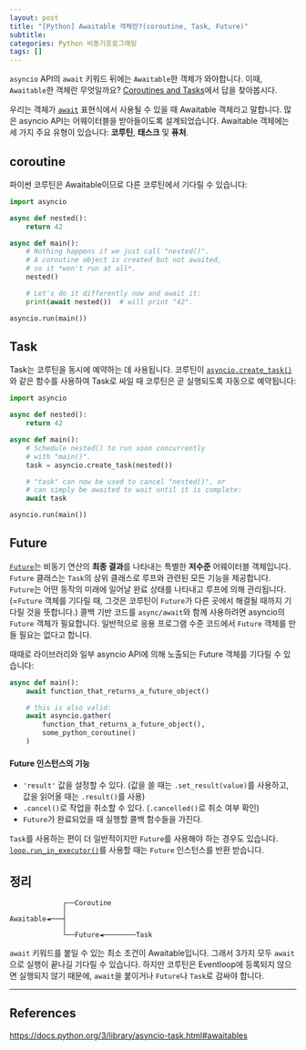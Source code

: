 ```yaml
---
layout: post
title: "[Python] Awaitable 객체란?(coroutine, Task, Future)"
subtitle:
categories: Python 비동기프로그래밍
tags: []
---
```


`asyncio` API의 `await` 키워드 뒤에는 `Awaitable`한 객체가 와야합니다. 이때, `Awaitable`한 객체란 무엇일까요? 
[Coroutines and Tasks](https://docs.python.org/3/library/asyncio-task.html#awaitable)에서 답을 찾아봅시다. 

우리는 객체가 [`await`](https://docs.python.org/ko/3/reference/expressions.html#await) 표현식에서 사용될 수 있을 때 Awaitable 객체라고 말합니다. 
많은 asyncio API는 어웨이터블을 받아들이도록 설계되었습니다.
Awaitable 객체에는 세 가지 주요 유형이 있습니다: **코루틴**, **태스크** 및 **퓨처**.

## coroutine

파이썬 코루틴은 Awaitable이므로 다른 코루틴에서 기다릴 수 있습니다:
```python
import asyncio

async def nested():
    return 42

async def main():
    # Nothing happens if we just call "nested()".
    # A coroutine object is created but not awaited,
    # so it *won't run at all*.
    nested()

    # Let's do it differently now and await it:
    print(await nested())  # will print "42".

asyncio.run(main())
```

## Task
Task는 코루틴을 동시에 예약하는 데 사용됩니다. 
코루틴이 [`asyncio.create_task()`](https://docs.python.org/ko/3/library/asyncio-task.html#asyncio.create_task "asyncio.create_task")와 같은 함수를 사용하여 Task로 싸일 때 코루틴은 곧 실행되도록 자동으로 예약됩니다:

```python
import asyncio

async def nested():
    return 42

async def main():
    # Schedule nested() to run soon concurrently
    # with "main()".
    task = asyncio.create_task(nested())

    # "task" can now be used to cancel "nested()", or
    # can simply be awaited to wait until it is complete:
    await task

asyncio.run(main())
```

## Future
[`Future`](https://docs.python.org/ko/3/library/asyncio-future.html#asyncio.Future)는 비동기 연산의 **최종 결과**를 나타내는 특별한 **저수준** 어웨이터블 객체입니다.
`Future` 클래스는 `Task`의 상위 클래스로 루프와 관련된 모든 기능을 제공합니다. `Future`는 어떤 동작의 미래에 일어날 완료 상태를 나타내고 루프에 의해 관리됩니다. (=`Future` 객체를 기다릴 때, 그것은 코루틴이 `Future`가 다른 곳에서 해결될 때까지 기다릴 것을 뜻합니다.)
콜백 기반 코드를 `async/await`와 함께 사용하려면 asyncio의 `Future` 객체가 필요합니다.
일반적으로 응용 프로그램 수준 코드에서 `Future` 객체를 만들 필요는 없다고 합니다.

때때로 라이브러리와 일부 asyncio API에 의해 노출되는 Future 객체를 기다릴 수 있습니다:
```python
async def main():
    await function_that_returns_a_future_object()

    # this is also valid:
    await asyncio.gather(
        function_that_returns_a_future_object(),
        some_python_coroutine()
    )
```

#### Future 인스턴스의 기능
- `'result'` 값을 설정할 수 있다. (값을 쓸 때는 `.set_result(value)`를 사용하고, 값을 읽어올 때는 `.result()`를 사용)
- `.cancel()`로 작업을 취소할 수 있다. (`.cancelled()`로 취소 여부 확인)
- `Future`가 완료되었을 때 실행할 콜백 함수들을 가진다. 

`Task`를 사용하는 편이 더 일반적이지만 `Future`를 사용해야 하는 경우도 있습니다. [`loop.run_in_executor()`](https://docs.python.org/ko/3/library/asyncio-eventloop.html#asyncio.loop.run_in_executor)를 사용할 때는 `Future` 인스턴스를 반환 받습니다.


## 정리
```
             ┌──Coroutine
             │
Awaitable◄───┤
             │
             └──Future◄────────Task
```
`await` 키워드를 붙일 수 있는 최소 조건이 Awaitable입니다. 그래서 3가지 모두 `await`으로 실행이 끝나길 기다릴 수 있습니다. 하지만 코루틴은 Eventloop에 등록되지 않으면 실행되지 않기 때문에, `await`을 붙이거나 `Future`나 `Task`로 감싸야 합니다.

---
## References
https://docs.python.org/3/library/asyncio-task.html#awaitables